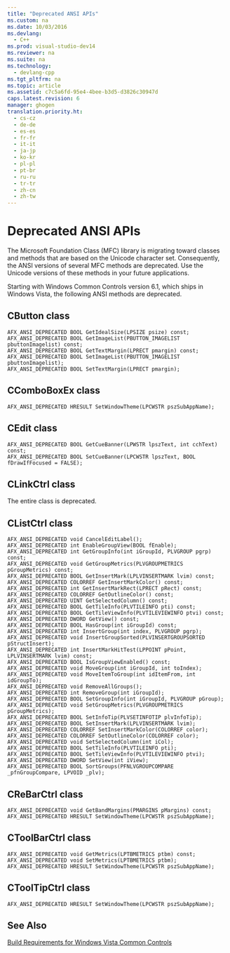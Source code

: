 ```yaml
---
title: "Deprecated ANSI APIs"
ms.custom: na
ms.date: 10/03/2016
ms.devlang: 
  - C++
ms.prod: visual-studio-dev14
ms.reviewer: na
ms.suite: na
ms.technology: 
  - devlang-cpp
ms.tgt_pltfrm: na
ms.topic: article
ms.assetid: c7c5a6fd-95e4-4bee-b3d5-d3826c30947d
caps.latest.revision: 6
manager: ghogen
translation.priority.ht: 
  - cs-cz
  - de-de
  - es-es
  - fr-fr
  - it-it
  - ja-jp
  - ko-kr
  - pl-pl
  - pt-br
  - ru-ru
  - tr-tr
  - zh-cn
  - zh-tw
---
```

# Deprecated ANSI APIs
The Microsoft Foundation Class (MFC) library is migrating toward classes and methods that are based on the Unicode character set. Consequently, the ANSI versions of several MFC methods are deprecated. Use the Unicode versions of these methods in your future applications.  
  
 Starting with Windows Common Controls version 6.1, which ships in Windows Vista, the following ANSI methods are deprecated.  
  
## CButton class  
  
```  
AFX_ANSI_DEPRECATED BOOL GetIdealSize(LPSIZE psize) const;  
AFX_ANSI_DEPRECATED BOOL GetImageList(PBUTTON_IMAGELIST pbuttonImagelist) const;  
AFX_ANSI_DEPRECATED BOOL GetTextMargin(LPRECT pmargin) const;  
AFX_ANSI_DEPRECATED BOOL SetImageList(PBUTTON_IMAGELIST pbuttonImagelist);  
AFX_ANSI_DEPRECATED BOOL SetTextMargin(LPRECT pmargin);  
```  
  
## CComboBoxEx class  
  
```  
AFX_ANSI_DEPRECATED HRESULT SetWindowTheme(LPCWSTR pszSubAppName);  
```  
  
## CEdit class  
  
```  
AFX_ANSI_DEPRECATED BOOL GetCueBanner(LPWSTR lpszText, int cchText) const;  
AFX_ANSI_DEPRECATED BOOL SetCueBanner(LPCWSTR lpszText, BOOL fDrawIfFocused = FALSE);  
```  
  
## CLinkCtrl class  
 The entire class is deprecated.  
  
## CListCtrl class  
  
```  
AFX_ANSI_DEPRECATED void CancelEditLabel();  
AFX_ANSI_DEPRECATED int EnableGroupView(BOOL fEnable);  
AFX_ANSI_DEPRECATED int GetGroupInfo(int iGroupId, PLVGROUP pgrp) const;  
AFX_ANSI_DEPRECATED void GetGroupMetrics(PLVGROUPMETRICS pGroupMetrics) const;  
AFX_ANSI_DEPRECATED BOOL GetInsertMark(LPLVINSERTMARK lvim) const;  
AFX_ANSI_DEPRECATED COLORREF GetInsertMarkColor() const;  
AFX_ANSI_DEPRECATED int GetInsertMarkRect(LPRECT pRect) const;  
AFX_ANSI_DEPRECATED COLORREF GetOutlineColor() const;  
AFX_ANSI_DEPRECATED UINT GetSelectedColumn() const;  
AFX_ANSI_DEPRECATED BOOL GetTileInfo(PLVTILEINFO pti) const;  
AFX_ANSI_DEPRECATED BOOL GetTileViewInfo(PLVTILEVIEWINFO ptvi) const;  
AFX_ANSI_DEPRECATED DWORD GetView() const;  
AFX_ANSI_DEPRECATED BOOL HasGroup(int iGroupId) const;  
AFX_ANSI_DEPRECATED int InsertGroup(int index, PLVGROUP pgrp);  
AFX_ANSI_DEPRECATED void InsertGroupSorted(PLVINSERTGROUPSORTED pStructInsert);  
AFX_ANSI_DEPRECATED int InsertMarkHitTest(LPPOINT pPoint, LPLVINSERTMARK lvim) const;  
AFX_ANSI_DEPRECATED BOOL IsGroupViewEnabled() const;  
AFX_ANSI_DEPRECATED void MoveGroup(int iGroupId, int toIndex);  
AFX_ANSI_DEPRECATED void MoveItemToGroup(int idItemFrom, int idGroupTo);  
AFX_ANSI_DEPRECATED void RemoveAllGroups();  
AFX_ANSI_DEPRECATED int RemoveGroup(int iGroupId);  
AFX_ANSI_DEPRECATED BOOL SetGroupInfo(int iGroupId, PLVGROUP pGroup);  
AFX_ANSI_DEPRECATED void SetGroupMetrics(PLVGROUPMETRICS pGroupMetrics);  
AFX_ANSI_DEPRECATED BOOL SetInfoTip(PLVSETINFOTIP plvInfoTip);  
AFX_ANSI_DEPRECATED BOOL SetInsertMark(LPLVINSERTMARK lvim);  
AFX_ANSI_DEPRECATED COLORREF SetInsertMarkColor(COLORREF color);  
AFX_ANSI_DEPRECATED COLORREF SetOutlineColor(COLORREF color);  
AFX_ANSI_DEPRECATED void SetSelectedColumn(int iCol);  
AFX_ANSI_DEPRECATED BOOL SetTileInfo(PLVTILEINFO pti);  
AFX_ANSI_DEPRECATED BOOL SetTileViewInfo(PLVTILEVIEWINFO ptvi);  
AFX_ANSI_DEPRECATED DWORD SetView(int iView);  
AFX_ANSI_DEPRECATED BOOL SortGroups(PFNLVGROUPCOMPARE _pfnGroupCompare, LPVOID _plv);  
```  
  
## CReBarCtrl class  
  
```  
AFX_ANSI_DEPRECATED void GetBandMargins(PMARGINS pMargins) const;  
AFX_ANSI_DEPRECATED HRESULT SetWindowTheme(LPCWSTR pszSubAppName);  
```  
  
## CToolBarCtrl class  
  
```  
AFX_ANSI_DEPRECATED void GetMetrics(LPTBMETRICS ptbm) const;  
AFX_ANSI_DEPRECATED void SetMetrics(LPTBMETRICS ptbm);  
AFX_ANSI_DEPRECATED HRESULT SetWindowTheme(LPCWSTR pszSubAppName);  
```  
  
## CToolTipCtrl class  
  
```  
AFX_ANSI_DEPRECATED HRESULT SetWindowTheme(LPCWSTR pszSubAppName);  
```  
  
## See Also  
 [Build Requirements for Windows Vista Common Controls](../VS_visualcpp/Build-Requirements-for-Windows-Vista-Common-Controls.md)